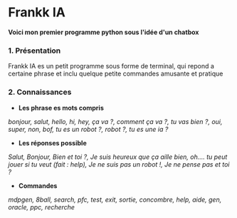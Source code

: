 # Frankk IA

__Voici mon premier programme python sous l'idée d'un chatbox__

### 1. Présentation

Frankk IA es un petit programme sous forme de terminal, qui repond a certaine phrase et inclu
quelque petite commandes amusante et pratique

### 2. Connaissances


* **Les phrase es mots compris**

*bonjour, salut, hello, hi, hey, ça va ?, comment ça va ?, tu vas bien ?, oui, super, non, bof, tu es un robot ?, robot ?, tu es une ia ?*

* **Les réponses possible**

*Salut, Bonjour, Bien et toi ?, Je suis heureux que ça aille bien, oh.... tu peut jouer si tu veut (fait : help), Je ne suis pas un robot !, Je ne pense pas et toi ?*


* **Commandes**
   
*mdpgen, 8ball, search, pfc, test, exit, sortie, concombre, help, aide, gen, oracle, ppc, recherche*










